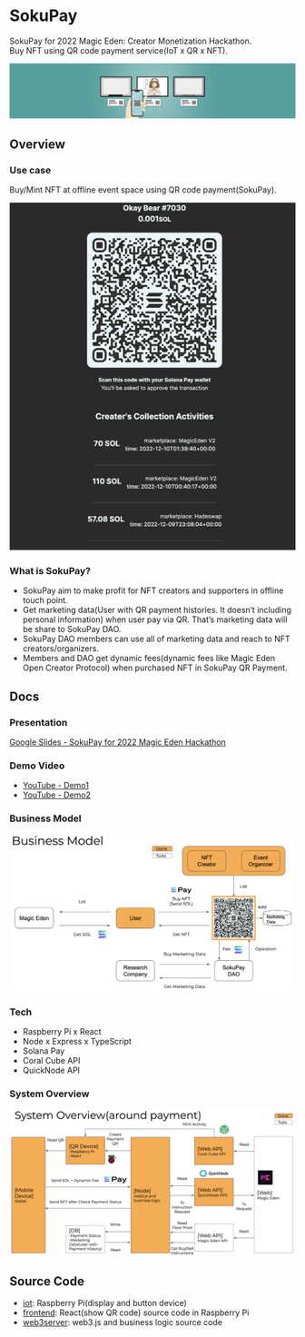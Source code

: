 # SokuPay
SokuPay for 2022 Magic Eden: Creator Monetization Hackathon.  
Buy NFT using QR code payment service(IoT x QR x NFT).  

![eyecatch](https://github.com/SokuPay/.github/blob/main/docs/eyecatch.png?raw=true)

## Overview
### Use case
Buy/Mint NFT at offline event space using QR code payment(SokuPay).

![payment page](https://github.com/SokuPay/.github/blob/main/docs/payment-page.png?raw=true)

### What is SokuPay?
- SokuPay aim to make profit for NFT creators and supporters in offline touch point.
- Get marketing data(User with QR payment histories. It doesn’t including personal information) when user pay via QR. That’s marketing data will be share to SokuPay DAO.
- SokuPay DAO members can use all of marketing data and reach to NFT creators/organizers.
- Members and DAO get dynamic fees(dynamic fees like Magic Eden Open Creator Protocol) when purchased NFT in SokuPay QR Payment.

## Docs
### Presentation
[Google Slides - SokuPay for 2022 Magic Eden Hackathon](https://docs.google.com/presentation/d/1mdb6xdxd8R6w7NMdYnHZXkawPnUKfFnZ2kEKPfcKn0g/edit?usp=sharing)

### Demo Video
- [YouTube - Demo1](https://youtu.be/h4S3OTznjkg)
- [YouTube - Demo2](https://youtu.be/zKCPMRjPHEY)

### Business Model
![business model](https://github.com/SokuPay/.github/blob/main/docs/business-model.png?raw=true)

### Tech
- Raspberry Pi x React
- Node x Express x TypeScript
- Solana Pay
- Coral Cube API
- QuickNode API

### System Overview
![system overview](https://github.com/SokuPay/.github/blob/main/docs/system-overview.png?raw=true)

## Source Code
- [iot](https://github.com/SokuPay/iot): Raspberry Pi(display and button device)
- [frontend](https://github.com/SokuPay/frontend): React(show QR code) source code in Raspberry Pi
- [web3server](https://github.com/SokuPay/web3server): web3.js and business logic source code